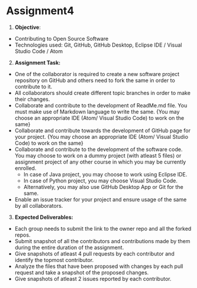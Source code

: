 # Assignment4

1. **Objective**:
* Contributing to Open Source Software
* Technologies used: Git, GitHub, GitHub Desktop, Eclipse IDE / Visual Studio Code / Atom

2. **Assignment Task:**
* One of the collaborator is required to create a new software project repository on GitHub and others need to fork the same in order to contribute to it.
* All collaborators should create different topic branches in order to make their changes.
* Collaborate and contribute to the development of ReadMe.md file. You must make use of Markdown language to write the same.
{You may choose an appropriate IDE (Atom/ Visual Studio Code) to work on the same}
* Collaborate and contribute towards the development of GitHub page for your project.
{You may choose an appropriate IDE (Atom/ Visual Studio Code) to work on the same}
* Collaborate and contribute to the development of the software code. You may choose to work on a dummy project (with atleast 5 files) or assignment project of any other course in which you may be currently enrolled.
  - In case of Java project, you may choose to work using Eclipse IDE.
  - In case of Python project, you may choose Visual Studio Code.
  - Alternatively, you may also use GitHub Desktop App or Git for the same.
* Enable an issue tracker for your project and ensure usage of the same by all collaborators.

3. **Expected Deliverables:**
* Each group needs to submit the link to the owner repo and all the forked repos.
* Submit snapshot of all the contributors and contributions made by them during the entire duration of the assignment.
* Give snapshots of atleast 4 pull requests by each contributor and identify the topmost contributor.
* Analyze the files that have been proposed with changes by each pull request and take a snapshot of the proposed changes.
* Give snapshots of atleast 2 issues reported by each contributor.
